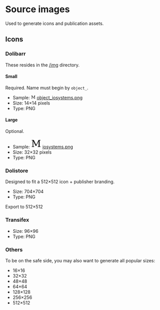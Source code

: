 Source images
=============

Used to generate icons and publication assets.

Icons
-----

### Dolibarr

These resides in the [/img](../../img) directory.

#### Small

Required.
Name must begin by ```object_```.

- Sample:  ![object_iosystems.png](../../img/object_iosystems.png) [object_iosystems.png](../../img/object_iosystems.png)
- Size: 14×14 pixels
- Type: PNG

#### Large

Optional.

- Sample: ![iosystems.png](../../img/iosystems.png) [iosystems.png](../../img/iosystems.png)
- Size: 32×32 pixels
- Type: PNG

### Dolistore

Designed to fit a 512×512 icon + publisher branding.

- Size: 704×704
- Type: PNG

Export to 512×512

### Transifex

- Size: 96×96
- Type: PNG

### Others

To be on the safe side, you may also want to generate all popular sizes:
- 16×16
- 32×32
- 48×48
- 64×64
- 128×128
- 256×256
- 512×512
